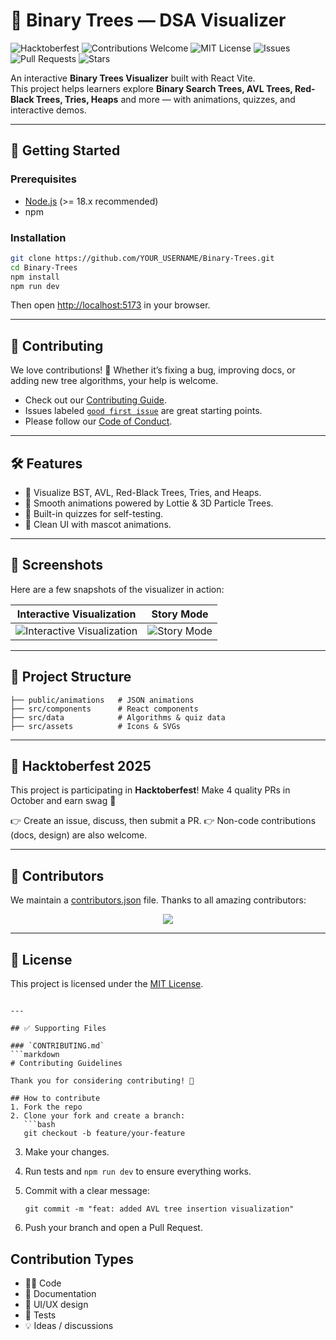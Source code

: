 # 🌳 Binary Trees — DSA Visualizer

![Hacktoberfest](https://img.shields.io/badge/Hacktoberfest-2025-blueviolet?style=for-the-badge&logo=github)
![Contributions Welcome](https://img.shields.io/badge/contributions-welcome-brightgreen.svg?style=for-the-badge)
![MIT License](https://img.shields.io/github/license/YOUR_USERNAME/YOUR_REPO?style=for-the-badge)
![Issues](https://img.shields.io/github/issues/YOUR_USERNAME/YOUR_REPO?style=for-the-badge)
![Pull Requests](https://img.shields.io/github/issues-pr/YOUR_USERNAME/YOUR_REPO?style=for-the-badge)
![Stars](https://img.shields.io/github/stars/YOUR_USERNAME/YOUR_REPO?style=for-the-badge)


An interactive **Binary Trees Visualizer** built with React  Vite.  
This project helps learners explore **Binary Search Trees, AVL Trees, Red-Black Trees, Tries, Heaps** and more — with animations, quizzes, and interactive demos.

---

## 🚀 Getting Started

### Prerequisites
- [Node.js](https://nodejs.org/) (>= 18.x recommended)
- npm

### Installation
```bash
git clone https://github.com/YOUR_USERNAME/Binary-Trees.git
cd Binary-Trees
npm install
npm run dev
````

Then open [http://localhost:5173](http://localhost:5173) in your browser.

---

## 🤝 Contributing

We love contributions! 🎉
Whether it’s fixing a bug, improving docs, or adding new tree algorithms, your help is welcome.

* Check out our [Contributing Guide](CONTRIBUTING.md).
* Issues labeled [`good first issue`](https://github.com/YOUR_USERNAME/Binary-Trees/labels/good%20first%20issue) are great starting points.
* Please follow our [Code of Conduct](CODE_OF_CONDUCT.md).

---

## 🛠️ Features

* 🌲 Visualize BST, AVL, Red-Black Trees, Tries, and Heaps.
* 🎥 Smooth animations powered by Lottie & 3D Particle Trees.
* 🧩 Built-in quizzes for self-testing.
* 🎨 Clean UI with mascot animations.

---
## 📸 Screenshots

Here are a few snapshots of the visualizer in action:

| Interactive Visualization | Story Mode |
| :-----------------------: | :----------: |
| ![Interactive Visualization](./public/screenshots/visualization.png) | ![Story Mode](./public/screenshots/storymode.png) |

---

## 📂 Project Structure

```
├── public/animations   # JSON animations
├── src/components      # React components
├── src/data            # Algorithms & quiz data
├── src/assets          # Icons & SVGs
```

---

## 🎯 Hacktoberfest 2025

This project is participating in **Hacktoberfest**!
Make 4 quality PRs in October and earn swag 🎁

👉 Create an issue, discuss, then submit a PR.
👉 Non-code contributions (docs, design) are also welcome.

---

## 👥 Contributors

We maintain a [contributors.json](contributors.json) file.
Thanks to all amazing contributors:

<p align="center">
  <a href="https://github.com/YOUR_USERNAME/Binary-Trees/graphs/contributors">
    <img src="https://contrib.rocks/image?repo=YOUR_USERNAME/Binary-Trees" />
  </a>
</p>

---

## 📜 License

This project is licensed under the [MIT License](LICENSE).

````

---

## ✅ Supporting Files

### `CONTRIBUTING.md`
```markdown
# Contributing Guidelines

Thank you for considering contributing! 🚀

## How to contribute
1. Fork the repo
2. Clone your fork and create a branch:
   ```bash
   git checkout -b feature/your-feature
````

3. Make your changes.
4. Run tests and `npm run dev` to ensure everything works.
5. Commit with a clear message:

   ````
   git commit -m "feat: added AVL tree insertion visualization"
   ````
6. Push your branch and open a Pull Request.

## Contribution Types

* 🧑‍💻 Code
* 📖 Documentation
* 🎨 UI/UX design
* 🧪 Tests
* 💡 Ideas / discussions


